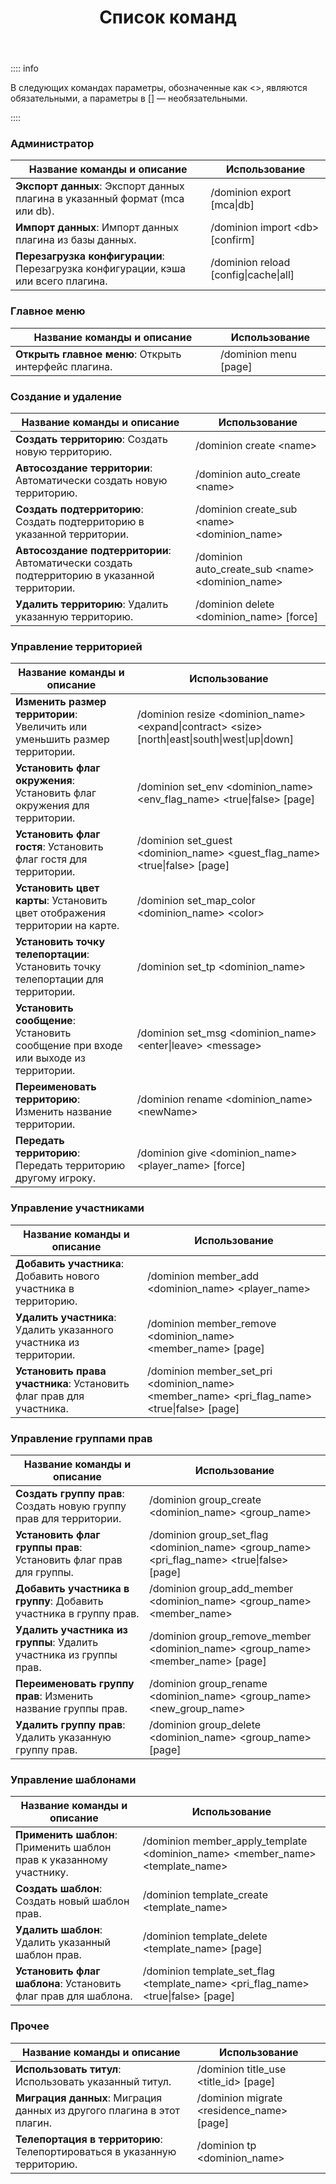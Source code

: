 ﻿---
title: Список команд
createTime: 2025/03/14 09:29:16
permalink: /ru/doc/player/commands/
---

:::: info

В следующих командах параметры, обозначенные как \<\>, являются обязательными, а параметры в \[\] — необязательными.

::::

### Администратор

| **Название команды и описание**                                                   | **Использование**                      |
|-----------------------------------------------------------------------------------|----------------------------------------|
| **Экспорт данных**: Экспорт данных плагина в указанный формат (mca или db).       | /dominion export [mca\|db]             |
| **Импорт данных**: Импорт данных плагина из базы данных.                          | /dominion import \<db> [confirm]       |
| **Перезагрузка конфигурации**: Перезагрузка конфигурации, кэша или всего плагина. | /dominion reload [config\|cache\|all]  |

### Главное меню

| **Название команды и описание**                       | **Использование**      |
|-------------------------------------------------------|------------------------|
| **Открыть главное меню**: Открыть интерфейс плагина.  | /dominion menu [page]  |

### Создание и удаление

| **Название команды и описание**                                                                  | **Использование**                                          |
|--------------------------------------------------------------------------------------------------|-----------------------------------------------------------|
| **Создать территорию**: Создать новую территорию.                                                | /dominion create \<name>                                   |
| **Автосоздание территории**: Автоматически создать новую территорию.                             | /dominion auto_create \<name>                              |
| **Создать подтерриторию**: Создать подтерриторию в указанной территории.                         | /dominion create_sub \<name> \<dominion_name>              |
| **Автосоздание подтерритории**: Автоматически создать подтерриторию в указанной территории.      | /dominion auto_create_sub \<name> \<dominion_name>         |
| **Удалить территорию**: Удалить указанную территорию.                                            | /dominion delete \<dominion_name> [force]                  |

### Управление территорией

| **Название команды и описание**                                            | **Использование**                                                                                          |
|----------------------------------------------------------------------------|-----------------------------------------------------------------------------------------------------------|
| **Изменить размер территории**: Увеличить или уменьшить размер территории. | /dominion resize \<dominion_name> \<expand\|contract> \<size> [north\|east\|south\|west\|up\|down]         |
| **Установить флаг окружения**: Установить флаг окружения для территории.   | /dominion set_env \<dominion_name> \<env_flag_name> \<true\|false> [page]                                  |
| **Установить флаг гостя**: Установить флаг гостя для территории.           | /dominion set_guest \<dominion_name> \<guest_flag_name> \<true\|false> [page]                              |
| **Установить цвет карты**: Установить цвет отображения территории на карте.| /dominion set_map_color \<dominion_name> \<color>                                                          |
| **Установить точку телепортации**: Установить точку телепортации для территории. | /dominion set_tp \<dominion_name>                                                                      |
| **Установить сообщение**: Установить сообщение при входе или выходе из территории. | /dominion set_msg \<dominion_name> \<enter\|leave> \<message>                                         |
| **Переименовать территорию**: Изменить название территории.                | /dominion rename \<dominion_name> \<newName>                                                             |
| **Передать территорию**: Передать территорию другому игроку.               | /dominion give \<dominion_name> \<player_name> [force]                                                   |

### Управление участниками

| **Название команды и описание**                                  | **Использование**                                                                                       |
|------------------------------------------------------------------|--------------------------------------------------------------------------------------------------------|
| **Добавить участника**: Добавить нового участника в территорию.  | /dominion member_add \<dominion_name> \<player_name>                                                   |
| **Удалить участника**: Удалить указанного участника из территории.| /dominion member_remove \<dominion_name> \<member_name> [page]                                         |
| **Установить права участника**: Установить флаг прав для участника.| /dominion member_set_pri \<dominion_name> \<member_name> \<pri_flag_name> \<true\|false> [page]         |

### Управление группами прав

| **Название команды и описание**                                                  | **Использование**                                                                                      |
|----------------------------------------------------------------------------------|-------------------------------------------------------------------------------------------------------|
| **Создать группу прав**: Создать новую группу прав для территории.               | /dominion group_create \<dominion_name> \<group_name>                                                 |
| **Установить флаг группы прав**: Установить флаг прав для группы.                | /dominion group_set_flag \<dominion_name> \<group_name> \<pri_flag_name> \<true\|false> [page]         |
| **Добавить участника в группу**: Добавить участника в группу прав.               | /dominion group_add_member \<dominion_name> \<group_name> \<member_name>                              |
| **Удалить участника из группы**: Удалить участника из группы прав.               | /dominion group_remove_member \<dominion_name> \<group_name> \<member_name> [page]                    |
| **Переименовать группу прав**: Изменить название группы прав.                    | /dominion group_rename \<dominion_name> \<group_name> \<new_group_name>                               |
| **Удалить группу прав**: Удалить указанную группу прав.                          | /dominion group_delete \<dominion_name> \<group_name> [page]                                          |

### Управление шаблонами

| **Название команды и описание**                                        | **Использование**                                                                           |
|------------------------------------------------------------------------|-------------------------------------------------------------------------------------------|
| **Применить шаблон**: Применить шаблон прав к указанному участнику.     | /dominion member_apply_template \<dominion_name> \<member_name> \<template_name>           |
| **Создать шаблон**: Создать новый шаблон прав.                         | /dominion template_create \<template_name>                                                |
| **Удалить шаблон**: Удалить указанный шаблон прав.                     | /dominion template_delete \<template_name> [page]                                         |
| **Установить флаг шаблона**: Установить флаг прав для шаблона.         | /dominion template_set_flag \<template_name> \<pri_flag_name> \<true\|false> [page]       |

### Прочее

| **Название команды и описание**                                    | **Использование**                                  |
|--------------------------------------------------------------------|--------------------------------------------------|
| **Использовать титул**: Использовать указанный титул.              | /dominion title_use \<title_id> [page]           |
| **Миграция данных**: Миграция данных из другого плагина в этот плагин. | /dominion migrate \<residence_name> [page]    |
| **Телепортация в территорию**: Телепортироваться в указанную территорию. | /dominion tp \<dominion_name>                 |
